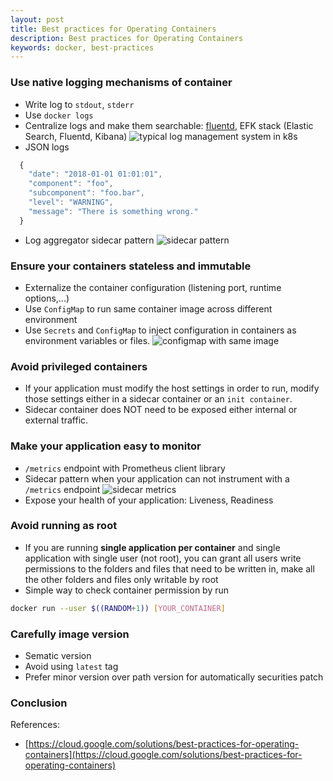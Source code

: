 ```yaml
---
layout: post
title: Best practices for Operating Containers
description: Best practices for Operating Containers
keywords: docker, best-practices
---
```


### Use native logging mechanisms of container
- Write log to `stdout`, `stderr`
- Use `docker logs`
- Centralize logs and make them searchable: [fluentd](https://www.fluentd.org/), EFK stack (Elastic Search, Fluentd, Kibana)
![typical log management system in k8s](https://cloud.google.com/solutions/images/bp-operating-containers-log-management.svg)
- JSON logs
```js
  {
    "date": "2018-01-01 01:01:01",
    "component": "foo",
    "subcomponent": "foo.bar",
    "level": "WARNING",
    "message": "There is something wrong."
  }
```

- Log aggregator sidecar pattern
![sidecar pattern](https://cloud.google.com/solutions/images/bp-operating-containers-sidecar.svg)

### Ensure your containers stateless and immutable
- Externalize the container configuration (listening port, runtime options,...)
- Use `ConfigMap` to run same container image across different environment
- Use `Secrets` and `ConfigMap` to inject configuration in containers as environment variables or files.
![configmap with same image](https://cloud.google.com/solutions/images/bp-operating-containers-configmap.svg)

### Avoid privileged containers
- If your application must modify the host settings in order to run, modify those settings either in a sidecar container or an `init container`.
- Sidecar container does NOT need to be exposed either internal or external traffic.

### Make your application easy to monitor
- `/metrics` endpoint with Prometheus client library
- Sidecar pattern when your application can not instrument with a `/metrics` endpoint
![sidecar metrics](https://cloud.google.com/solutions/images/bp-operating-containers-monitoring.svg)
- Expose your health of your application: Liveness, Readiness

### Avoid running as root
- If you are running **single application per container** and single application with single user (not root), you can grant all users write permissions to the folders and files that need to be written in, make all the other folders and files only writable by root
- Simple way to check container permission by run
```bash
docker run --user $((RANDOM+1)) [YOUR_CONTAINER]
```

### Carefully image version
- Sematic version
- Avoid using `latest` tag
- Prefer minor version over path version for automatically securities patch

### Conclusion
References: 
- [https://cloud.google.com/solutions/best-practices-for-operating-containers](https://cloud.google.com/solutions/best-practices-for-operating-containers)
